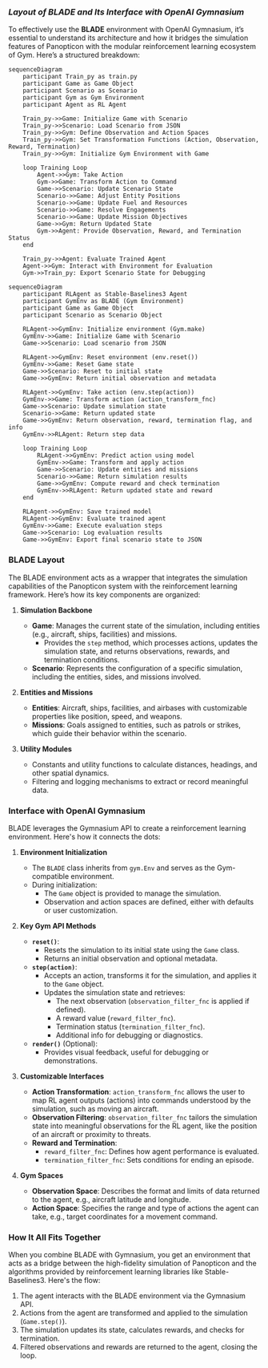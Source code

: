 ### *Layout of BLADE and Its Interface with OpenAI Gymnasium*

To effectively use the **BLADE** environment with OpenAI Gymnasium, it’s essential to understand its architecture and how it bridges the simulation features of Panopticon with the modular reinforcement learning ecosystem of Gym. Here’s a structured breakdown:

```mermaid
sequenceDiagram
    participant Train_py as train.py
    participant Game as Game Object
    participant Scenario as Scenario
    participant Gym as Gym Environment
    participant Agent as RL Agent

    Train_py->>Game: Initialize Game with Scenario
    Train_py->>Scenario: Load Scenario from JSON
    Train_py->>Gym: Define Observation and Action Spaces
    Train_py->>Gym: Set Transformation Functions (Action, Observation, Reward, Termination)
    Train_py->>Gym: Initialize Gym Environment with Game

    loop Training Loop
        Agent->>Gym: Take Action
        Gym->>Game: Transform Action to Command
        Game->>Scenario: Update Scenario State
        Scenario->>Game: Adjust Entity Positions
        Scenario->>Game: Update Fuel and Resources
        Scenario->>Game: Resolve Engagements
        Scenario->>Game: Update Mission Objectives
        Game->>Gym: Return Updated State
        Gym->>Agent: Provide Observation, Reward, and Termination Status
    end

    Train_py->>Agent: Evaluate Trained Agent
    Agent->>Gym: Interact with Environment for Evaluation
    Gym->>Train_py: Export Scenario State for Debugging
```

```mermaid
sequenceDiagram
    participant RLAgent as Stable-Baselines3 Agent
    participant GymEnv as BLADE (Gym Environment)
    participant Game as Game Object
    participant Scenario as Scenario Object

    RLAgent->>GymEnv: Initialize environment (Gym.make)
    GymEnv->>Game: Initialize Game with Scenario
    Game->>Scenario: Load scenario from JSON

    RLAgent->>GymEnv: Reset environment (env.reset())
    GymEnv->>Game: Reset Game state
    Game->>Scenario: Reset to initial state
    Game->>GymEnv: Return initial observation and metadata

    RLAgent->>GymEnv: Take action (env.step(action))
    GymEnv->>Game: Transform action (action_transform_fnc)
    Game->>Scenario: Update simulation state
    Scenario->>Game: Return updated state
    Game->>GymEnv: Return observation, reward, termination flag, and info
    GymEnv->>RLAgent: Return step data

    loop Training Loop
        RLAgent->>GymEnv: Predict action using model
        GymEnv->>Game: Transform and apply action
        Game->>Scenario: Update entities and missions
        Scenario->>Game: Return simulation results
        Game->>GymEnv: Compute reward and check termination
        GymEnv->>RLAgent: Return updated state and reward
    end

    RLAgent->>GymEnv: Save trained model
    RLAgent->>GymEnv: Evaluate trained agent
    GymEnv->>Game: Execute evaluation steps
    Game->>Scenario: Log evaluation results
    Game->>GymEnv: Export final scenario state to JSON
```

### **BLADE Layout**

The BLADE environment acts as a wrapper that integrates the simulation capabilities of the Panopticon system with the reinforcement learning framework. Here’s how its key components are organized:

1. **Simulation Backbone**
   - **Game**: Manages the current state of the simulation, including entities (e.g., aircraft, ships, facilities) and missions.
     - Provides the `step` method, which processes actions, updates the simulation state, and returns observations, rewards, and termination conditions.
   - **Scenario**: Represents the configuration of a specific simulation, including the entities, sides, and missions involved.

2. **Entities and Missions**
   - **Entities**: Aircraft, ships, facilities, and airbases with customizable properties like position, speed, and weapons.
   - **Missions**: Goals assigned to entities, such as patrols or strikes, which guide their behavior within the scenario.

3. **Utility Modules**
   - Constants and utility functions to calculate distances, headings, and other spatial dynamics.
   - Filtering and logging mechanisms to extract or record meaningful data.

### **Interface with OpenAI Gymnasium**

BLADE leverages the Gymnasium API to create a reinforcement learning environment. Here's how it connects the dots:

1. **Environment Initialization**
   - The `BLADE` class inherits from `gym.Env` and serves as the Gym-compatible environment.
   - During initialization:
     - The `Game` object is provided to manage the simulation.
     - Observation and action spaces are defined, either with defaults or user customization.

2. **Key Gym API Methods**
   - **`reset()`**:
     - Resets the simulation to its initial state using the `Game` class.
     - Returns an initial observation and optional metadata.
   - **`step(action)`**:
     - Accepts an action, transforms it for the simulation, and applies it to the `Game` object.
     - Updates the simulation state and retrieves:
       - The next observation (`observation_filter_fnc` is applied if defined).
       - A reward value (`reward_filter_fnc`).
       - Termination status (`termination_filter_fnc`).
       - Additional info for debugging or diagnostics.
   - **`render()`** (Optional):
     - Provides visual feedback, useful for debugging or demonstrations.

3. **Customizable Interfaces**
   - **Action Transformation**: `action_transform_fnc` allows the user to map RL agent outputs (actions) into commands understood by the simulation, such as moving an aircraft.
   - **Observation Filtering**: `observation_filter_fnc` tailors the simulation state into meaningful observations for the RL agent, like the position of an aircraft or proximity to threats.
   - **Reward and Termination**:
     - `reward_filter_fnc`: Defines how agent performance is evaluated.
     - `termination_filter_fnc`: Sets conditions for ending an episode.

4. **Gym Spaces**
   - **Observation Space**: Describes the format and limits of data returned to the agent, e.g., aircraft latitude and longitude.
   - **Action Space**: Specifies the range and type of actions the agent can take, e.g., target coordinates for a movement command.

### **How It All Fits Together**
When you combine BLADE with Gymnasium, you get an environment that acts as a bridge between the high-fidelity simulation of Panopticon and the algorithms provided by reinforcement learning libraries like Stable-Baselines3. Here's the flow:

1. The agent interacts with the BLADE environment via the Gymnasium API.
2. Actions from the agent are transformed and applied to the simulation (`Game.step()`).
3. The simulation updates its state, calculates rewards, and checks for termination.
4. Filtered observations and rewards are returned to the agent, closing the loop.